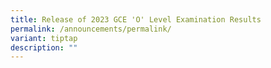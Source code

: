 ```yaml
---
title: Release of 2023 GCE 'O' Level Examination Results
permalink: /announcements/permalink/
variant: tiptap
description: ""
---
```

<p></p>